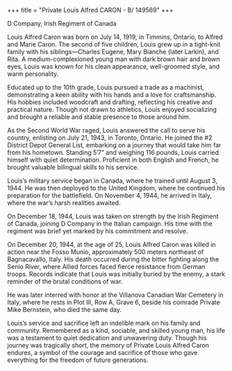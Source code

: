+++
title = "Private Louis Alfred CARON - B/ 149569"
+++

D Company, Irish Regiment of Canada

Louis Alfred Caron was born on July 14, 1919, in Timmins, Ontario, to Alfred and Marie Caron. The second of five children, Louis grew up in a tight-knit family with his siblings—Charles Eugene, Mary Bianche (later Larkin), and Rita. 
A medium-complexioned young man with dark brown hair and brown eyes, Louis was known for his clean appearance, well-groomed style, and warm personality.

Educated up to the 10th grade, Louis pursued a trade as a machinist, demonstrating a keen ability with his hands and a love for craftsmanship. His hobbies included woodcraft and drafting, reflecting his creative and practical nature. Though not drawn to athletics, Louis enjoyed socializing and brought a reliable and stable presence to those around him.

As the Second World War raged, Louis answered the call to serve his country, enlisting on July 21, 1943, in Toronto, Ontario. 
He joined the #2 District Depot General List, embarking on a journey that would take him far from his hometown. 
Standing 5’7” and weighing 116 pounds, Louis carried himself with quiet determination. Proficient in both English and French, he brought valuable bilingual skills to his service.

Louis’s military service began in Canada, where he trained until August 3, 1944. He was then deployed to the United Kingdom, where he continued his preparation for the battlefield. 
On November 4, 1944, he arrived in Italy, where the war’s harsh realities awaited.

On December 18, 1944, Louis was taken on strength by the Irish Regiment of Canada, joining D Company in the Italian campaign. His time with the regiment was brief yet marked by his commitment and resolve.

On December 20, 1944, at the age of 25, Louis Alfred Caron was killed in action near the Fosso Munio, approximately 500 meters northeast of Bagnacavallo, Italy. His death occurred during the bitter fighting along the Senio River, where Allied forces faced fierce resistance from German troops. 
Records indicate that Louis was initially buried by the enemy, a stark reminder of the brutal conditions of war.

He was later interred with honor at the Villanova Canadian War Cemetery in Italy, where he rests in Plot III, Row A, Grave 6, beside his comrade Private Mike Bernstein, who died the same day.

Louis’s service and sacrifice left an indelible mark on his family and community. Remembered as a kind, sociable, and skilled young man, his life was a testament to quiet dedication and unwavering duty. 
Though his journey was tragically short, the memory of Private Louis Alfred Caron endures, a symbol of the courage and sacrifice of those who gave everything for the freedom of future generations.

